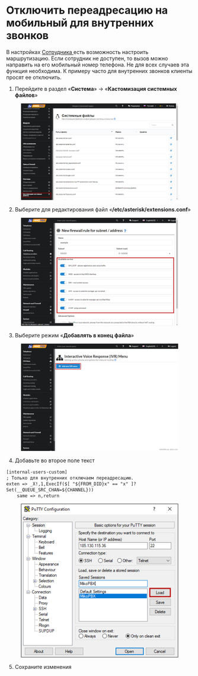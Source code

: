 # Отключить переадресацию на мобильный для внутренних звонков

В настройках [Сотрудника ](../../manual/telefoniya/extensions.md)есть возможность настроить маршрутизацию. Если сотрудник не доступен, то вызов можно направить на его мобильный номер телефона. Не для всех случаев эта функция необходима. К примеру часто для внутренних звонков клиенты просят ее отключить.

1. Перейдите в раздел  «**Система**» -> «**Кастомизация системных файлов**»

<figure><img src="../../.gitbook/assets/1 (35).png" alt=""><figcaption></figcaption></figure>

2. Выберите для редактирования файл «**/etc/asterisk/extensions.conf**»

<figure><img src="../../.gitbook/assets/4 (20).png" alt=""><figcaption></figcaption></figure>

3. Выберите режим «**Добавлять в конец файла**»

<figure><img src="../../.gitbook/assets/5 (7).png" alt=""><figcaption></figcaption></figure>

4. Добавьте во второе поле текст

```
[internal-users-custom]
; Только для внутренних отключаем переадресацию. 
exten => _X!,1,ExecIf($[ "${FROM_DID}x" == "x" ]?Set(__QUEUE_SRC_CHAN=${CHANNEL}))
	same => n,return
```

<figure><img src="../../.gitbook/assets/9 (2).png" alt=""><figcaption></figcaption></figure>

5. Сохраните изменения
